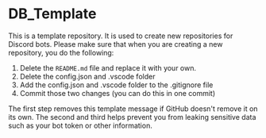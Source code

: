 # DB_Template
This is a template repository. It is used to create new repositories for Discord bots. Please make sure that when you are creating a new repository, you do the following:

1. Delete the `README.md` file and replace it with your own.
2. Delete the config.json and .vscode folder
3. Add the config.json and .vscode folder to the .gitignore file
4. Commit those two changes (you can do this in one commit)

The first step removes this template message if GitHub doesn't remove it on its own. The second and third helps prevent you from leaking sensitive data such as your bot token or other information.
